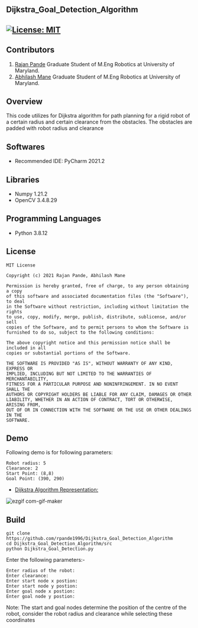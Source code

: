 ## Dijkstra_Goal_Detection_Algorithm
[![License: MIT](https://img.shields.io/badge/License-MIT-green.svg)](https://opensource.org/licenses/MIT)
---
## Contributors

1) [Rajan Pande](https://github.com/rpande1996)
Graduate Student of M.Eng Robotics at University of Maryland. 
2) [Abhilash Mane](https://github.com/abhilash1998)
Graduate Student of M.Eng Robotics at University of Maryland.

## Overview

This code utilizes for Dijkstra algorithm for path planning for a rigid robot of a certain radius and certain 
clearance from the obstacles. The obstacles are padded with robot radius and clearance

## Softwares

* Recommended IDE: PyCharm 2021.2

## Libraries

* Numpy 1.21.2
* OpenCV 3.4.8.29

## Programming Languages

* Python 3.8.12

## License 

```
MIT License

Copyright (c) 2021 Rajan Pande, Abhilash Mane

Permission is hereby granted, free of charge, to any person obtaining a copy
of this software and associated documentation files (the "Software"), to deal
in the Software without restriction, including without limitation the rights
to use, copy, modify, merge, publish, distribute, sublicense, and/or sell
copies of the Software, and to permit persons to whom the Software is
furnished to do so, subject to the following conditions:

The above copyright notice and this permission notice shall be included in all
copies or substantial portions of the Software.

THE SOFTWARE IS PROVIDED "AS IS", WITHOUT WARRANTY OF ANY KIND, EXPRESS OR
IMPLIED, INCLUDING BUT NOT LIMITED TO THE WARRANTIES OF MERCHANTABILITY,
FITNESS FOR A PARTICULAR PURPOSE AND NONINFRINGEMENT. IN NO EVENT SHALL THE
AUTHORS OR COPYRIGHT HOLDERS BE LIABLE FOR ANY CLAIM, DAMAGES OR OTHER
LIABILITY, WHETHER IN AN ACTION OF CONTRACT, TORT OR OTHERWISE, ARISING FROM,
OUT OF OR IN CONNECTION WITH THE SOFTWARE OR THE USE OR OTHER DEALINGS IN THE 
SOFTWARE.
```

## Demo

Following demo is for following parameters:
```
Robot radius: 5
Clearance: 2
Start Point: (8,8)
Goal Point: (390, 290)
```

- [Dijkstra Algorithm Representation:](https://youtu.be/hZeOz0G5_iE)

![ezgif com-gif-maker](media/gif/output.gif)

## Build

```
git clone https://github.com/rpande1996/Dijkstra_Goal_Detection_Algorithm
cd Dijkstra_Goal_Detection_Algorithm/src
python Dijkstra_Goal_Detection.py
```
Enter the following parameters:-
```
Enter radius of the robot:
Enter clearance:
Enter start node x postion:
Enter start node y postion:
Enter goal node x postion:
Enter goal node y postion:
```
Note: The start and goal nodes determine the position of the centre of the robot, consider the robot radius and clearance while selecting these coordinates

